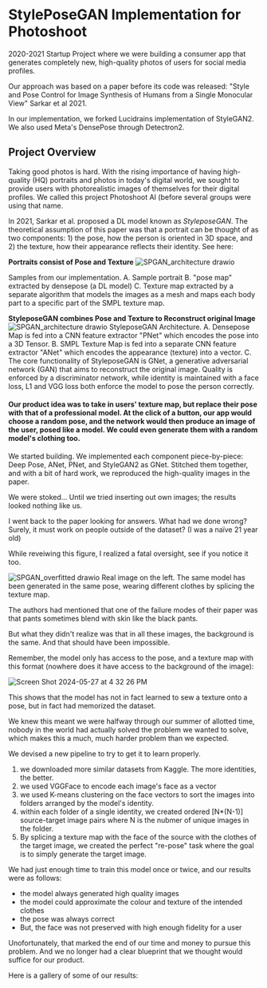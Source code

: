 # StylePoseGAN Implementation for Photoshoot
2020-2021 Startup Project where we were building a consumer app that generates completely new, high-quality photos of users for social media profiles. 

Our approach was based on a paper before its code was released: "Style and Pose Control for Image Synthesis of Humans from a Single Monocular View" Sarkar et al 2021.

In our implementation, we forked Lucidrains implementation of StyleGAN2. We also used Meta's DensePose through Detectron2.

## Project Overview
Taking good photos is hard. With the rising importance of having high-quality (HQ) portraits and photos in today's digital world, we sought to provide users with photorealistic images of themselves for their digital profiles. We called this project Photoshoot AI (before several groups were using that name. 

In 2021, Sarkar et al. proposed a DL model known as _StyleposeGAN_. The theoretical assumption of this paper was that a portrait can be thought of as two components: 1) the pose, how the person is oriented in 3D space, and 2) the texture, how their appearance reflects their identity. See here:

**Portraits consist of Pose and Texture**
![SPGAN_architecture drawio](https://github.com/photoshootai/styleposgan-stylegan2/assets/41484082/4b0a555a-58d8-4b4d-96a6-5b4de514ba35)

Samples from our implementation. A. Sample portrait B. "pose map" extracted by densepose (a DL model) C. Texture map extracted by a separate algorithm that models the images as a mesh and maps each body part to a specific part of the SMPL texture map.

**StyleposeGAN combines Pose and Texture to Reconstruct original Image**
![SPGAN_architecture drawio](https://github.com/photoshootai/styleposgan-stylegan2/assets/41484082/a4ca8721-e4fb-47c4-b837-ff861e10878a)
StyleposeGAN Architecture. 
A. Densepose Map is fed into a CNN feature extractor "PNet" which encodes the pose into a 3D Tensor.
B. SMPL Texture Map is fed into a separate CNN feature extractor "ANet" which encodes the appearance (texture) into a vector.
C. The core functionality of StyleposeGAN is GNet, a generative adversarial network (GAN) that aims to reconstruct the original image. Quality is enforced by a discriminator network, while identity is maintained with a face loss, L1 and VGG loss both enforce the model to pose the person correctly. 

#### Our product idea was to take in users' texture map, but replace their pose with that of a professional model. At the click of a button, our app would choose a random pose, and the network would then produce an image of the user, posed like a model. We could even generate them with a random model's clothing too. 

We started building. We implemented each component piece-by-piece: Deep Pose, ANet, PNet, and StyleGAN2 as GNet. Stitched them together, and with a bit of hard work, we reproduced the high-quality images in the paper. 

We were stoked... Until we tried inserting out own images; the results looked nothing like us.
 
I went back to the paper looking for answers. What had we done wrong? Surely, it must work on people outside of the dataset? (I was a naïve 21 year old)

While reveiwing this figure, I realized a fatal oversight, see if you notice it too.

![SPGAN_overfitted drawio](https://github.com/photoshootai/styleposgan-stylegan2/assets/41484082/a343e3ac-03ee-4773-81fb-e01d1a3ac1e9)
Real image on the left. The same model has been generated in the same pose, wearing different clothes by splicing the texture map. 

The authors had mentioned that one of the failure modes of their paper was that pants sometimes blend with skin like the black pants. 

But what they didn't realize was that in all these images, the background is the same. And that should have been impossible. 

Remember, the model only has access to the pose, and a texture map with this format (nowhere does it have access to the background of the image): 

![Screen Shot 2024-05-27 at 4 32 26 PM](https://github.com/photoshootai/styleposgan-stylegan2/assets/41484082/c5c2f35b-868d-445b-8c9b-0b3d8ece38f3)

This shows that the model has not in fact learned to sew a texture onto a pose, but in fact had memorized the dataset. 

We knew this meant we were halfway through our summer of allotted time, nobody in the world had actually solved the problem we wanted to solve, which makes this a much, much harder problem than we expected. 

We devised a new pipeline to try to get it to learn properly. 
1. we downloaded more similar datasets from Kaggle. The more identities, the better.
2. we used VGGFace to encode each image's face as a vector
3. we used K-means clustering on the face vectors to sort the images into folders arranged by the model's identity.
4. within each folder of a single identity, we created ordered [N*(N-1)] source-target image pairs where N is the nubmer of unique images in the folder.
5. By splicing a texture map with the face of the source with the clothes of the target image, we created the perfect "re-pose" task where the goal is to simply generate the target image.

We had just enough time to train this model once or twice, and our results were as follows:
- the model always generated high quality images
- the model could approximate the colour and texture of the intended clothes
- the pose was always correct
- But, the face was not preserved with high enough fidelity for a user

Unofortunately, that marked the end of our time and money to pursue this problem. And we no longer had a clear blueprint that we thought would suffice for our product. 

Here is a gallery of some of our results:

